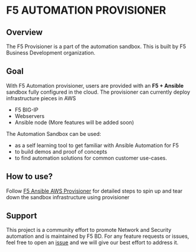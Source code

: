 # F5 AUTOMATION PROVISIONER

## Overview
The F5 Provisioner is a part of the automation sandbox. This is built by F5 Business Development organization.

## Goal
With F5 Automation provisioner, users are provided with an **F5 + Ansible** sandbox fully configured in the cloud. The provisioner can currently deploy infrastructure pieces in AWS 
- F5 BIG-IP
- Webservers
- Ansible node 
(More features will be added soon)

The Automation Sandbox can be used:
- as a self learning tool to get familiar with Ansible Automation for F5
- to build demos and proof of concepts
- to find automation solutions for common customer use-cases.

## How to use?
Follow [F5 Ansible AWS Provisioner](https://github.com/f5devcentral/F5-Automation-Sandbox) for detailed steps to spin up and tear down the sandbox infrastructure using provisioner

## Support
This project is a community effort to promote Network and Security automation and is maintained by F5 BD. For any feature requests or issues, feel free to open an [issue](https://github.com/f5alliances/f5_provisioner/issues) and we will give our best effort to address it.
